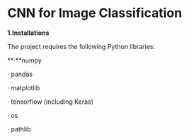 # CNN for Image Classification
**1.Installations**

The project requires the following Python libraries:

**·**numpy

· pandas

· matplotlib

· tensorflow (including Keras)

· os

· pathlib
